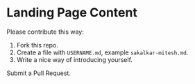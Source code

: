 # Landing Page Content

Please contribute this way:

1. Fork this repo.
2. Create a file with `USERNAME.md`, example `sakalkar-mitesh.md`.
3. Write a nice way of introducing yourself.

Submit a Pull Request.
